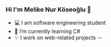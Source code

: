 ### Hi I'm Melike Nur Köseoğlu 👋

- 💻 I am software engineering student
- 🌱 I’m currently learning C#
- ✨ I work on web-related projects
--
